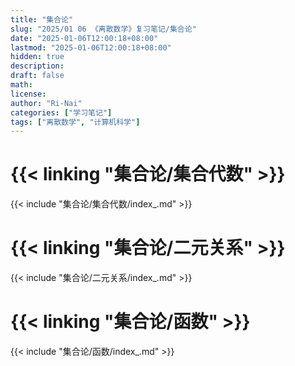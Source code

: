 ```yaml
---
title: "集合论"
slug: "2025/01 06 《离散数学》复习笔记/集合论"
date: "2025-01-06T12:00:18+08:00"
lastmod: "2025-01-06T12:00:18+08:00"
hidden: true
description:
draft: false
math:
license:
author: "Ri-Nai"
categories: ["学习笔记"]
tags: ["离散数学", "计算机科学"]
---
```

# {{< linking "集合论/集合代数" >}}
{{< include "集合论/集合代数/index_.md" >}}

# {{< linking "集合论/二元关系" >}}
{{< include "集合论/二元关系/index_.md" >}}

# {{< linking "集合论/函数" >}}
{{< include "集合论/函数/index_.md" >}}
